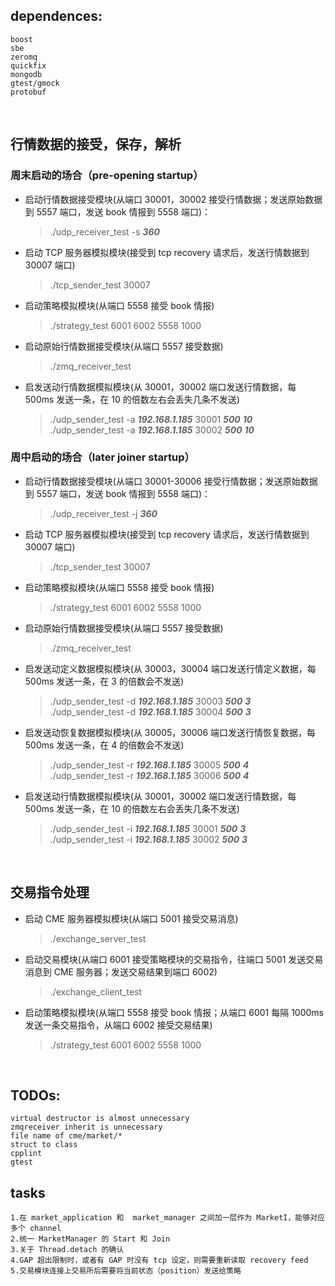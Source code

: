 
## dependences: 
    boost
    sbe
    zeromq
    quickfix
    mongodb
    gtest/gmock
    protobuf

<br>   

## 行情数据的接受，保存，解析

### 周末启动的场合（pre-opening startup）

* 启动行情数据接受模块(从端口 30001，30002 接受行情数据；发送原始数据到 5557 端口，发送 book 情报到 5558 端口)：
	> ./udp_receiver_test -s ***360***

* 启动 TCP 服务器模拟模块(接受到 tcp recovery 请求后，发送行情数据到 30007 端口)
	> ./tcp_sender_test 30007

* 启动策略模拟模块(从端口 5558 接受 book 情报)
	> ./strategy_test 6001 6002 5558 1000

* 启动原始行情数据接受模块(从端口 5557 接受数据)
	> ./zmq_receiver_test

* 启发送动行情数据模拟模块(从 30001，30002 端口发送行情数据，每 500ms 发送一条，在 10 的倍数左右会丢失几条不发送)
	> ./udp_sender_test -a ***192.168.1.185*** 30001 ***500*** ***10***  
	> ./udp_sender_test -a ***192.168.1.185*** 30002 ***500*** ***10***


### 周中启动的场合（later joiner startup）

* 启动行情数据接受模块(从端口 30001-30006 接受行情数据；发送原始数据到 5557 端口，发送 book 情报到 5558 端口)：
	> ./udp_receiver_test -j ***360***

* 启动 TCP 服务器模拟模块(接受到 tcp recovery 请求后，发送行情数据到 30007 端口)
	> ./tcp_sender_test 30007

* 启动策略模拟模块(从端口 5558 接受 book 情报)
	> ./strategy_test 6001 6002 5558 1000

* 启动原始行情数据接受模块(从端口 5557 接受数据)
	> ./zmq_receiver_test

* 启发送动定义数据模拟模块(从 30003，30004 端口发送行情定义数据，每 500ms 发送一条，在 3 的倍数会不发送)
	> ./udp_sender_test -d ***192.168.1.185*** 30003 ***500*** ***3***  
	> ./udp_sender_test -d ***192.168.1.185*** 30004 ***500*** ***3***
	
* 启发送动恢复数据模拟模块(从 30005，30006 端口发送行情恢复数据，每 500ms 发送一条，在 4 的倍数会不发送)
	> ./udp_sender_test -r ***192.168.1.185*** 30005 ***500*** ***4***  
	> ./udp_sender_test -r ***192.168.1.185*** 30006 ***500*** ***4***

* 启发送动行情数据模拟模块(从 30001，30002 端口发送行情数据，每 500ms 发送一条，在 10 的倍数左右会丢失几条不发送)
	> ./udp_sender_test -i ***192.168.1.185*** 30001 ***500*** ***3***  
	> ./udp_sender_test -i ***192.168.1.185*** 30002 ***500*** ***3***

<br>

## 交易指令处理

* 启动 CME 服务器模拟模块(从端口 5001 接受交易消息)
	> ./exchange_server_test	

* 启动交易模块(从端口 6001 接受策略模块的交易指令，往端口 5001 发送交易消息到 CME 服务器；发送交易结果到端口 6002)
	> ./exchange_client_test


* 启动策略模拟模块(从端口 5558 接受 book 情报；从端口 6001 每隔 1000ms 发送一条交易指令，从端口 6002 接受交易结果)
	> ./strategy_test 6001 6002 5558 1000

<br>

## TODOs:
	virtual destructor is almost unnecessary
	zmqreceiver inherit is unnecessary
	file name of cme/market/*
	struct to class
	cpplint
	gtest
	
## tasks	
	1.在 market_application 和  market_manager 之间加一层作为 MarketI，能够对应多个 channel
	2.统一 MarketManager 的 Start 和 Join
	3.关于 Thread.detach 的确认
	4.GAP 超出限制时，或者有 GAP 时没有 tcp 设定，则需要重新读取 recovery feed
	5.交易模块连接上交易所后需要将当前状态（position）发送给策略
	
